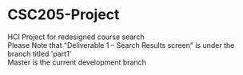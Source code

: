 # CSC205-Project
HCI Project for redesigned course search<br>
Please Note that "Deliverable 1 – Search Results screen" is under the branch titled 'part1'<br>
Master is the current development branch
